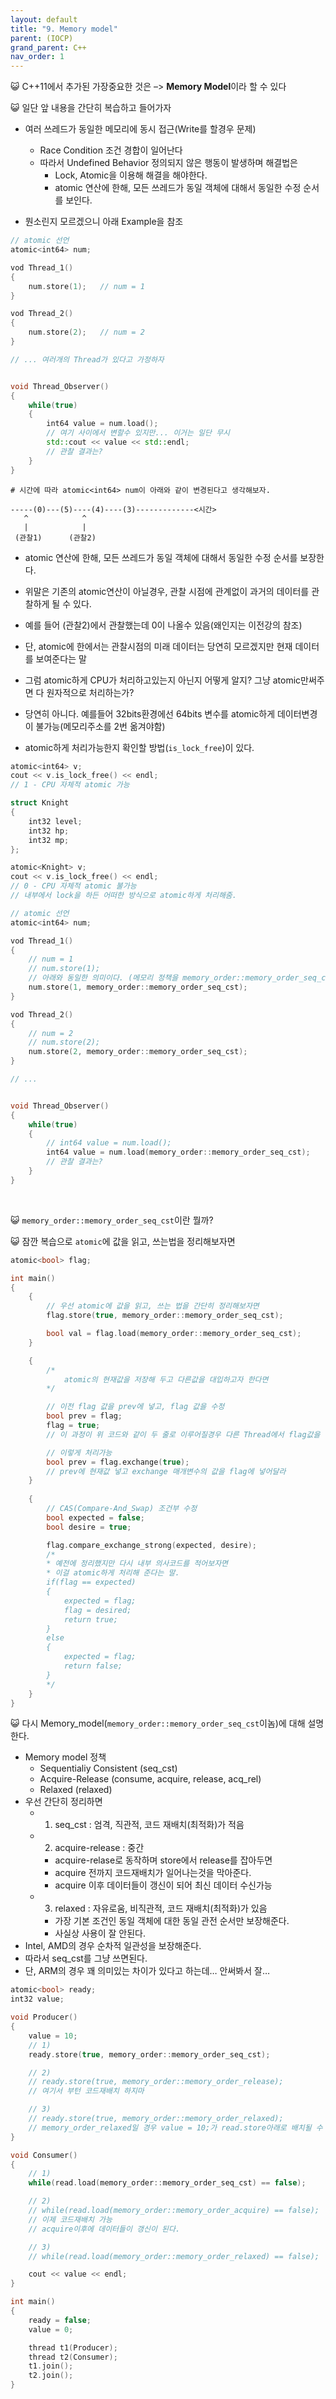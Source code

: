 ```yaml
---
layout: default
title: "9. Memory model"
parent: (IOCP)
grand_parent: C++
nav_order: 1
---
```


😺 C++11에서 추가된 가장중요한 것은 –> **Memory Model**이라 할 수 있다

😺 일단 앞 내용을 간단히 복습하고 들어가자

* 여러 쓰레드가 동일한 메모리에 동시 접근(Write를 할경우 문제)
    * Race Condition 조건 경합이 일어난다
    * 따라서 Undefined Behavior 정의되지 않은 행동이 발생하며 해결법은
        * Lock, Atomic을 이용해 해결을 해야한다.
        * atomic 연산에 한해, 모든 쓰레드가 동일 객체에 대해서 동일한 수정 순서를 보인다.

* 뭔소린지 모르겠으니 아래 Example을 참조

```cpp
// atomic 선언
atomic<int64> num;

vod Thread_1()
{
    num.store(1);   // num = 1
}

vod Thread_2()
{
    num.store(2);   // num = 2
}

// ... 여러개의 Thread가 있다고 가정하자


void Thread_Observer()
{
    while(true)
    {
        int64 value = num.load();
        // 여기 사이에서 변할수 있지만... 이거는 일단 무시
        std::cout << value << std::endl;
        // 관찰 결과는?
    }
}
```

```
# 시간에 따라 atomic<int64> num이 아래와 같이 변경된다고 생각해보자.

-----(0)---(5)----(4)----(3)-------------<시간>
   ^            ^
   |            |
 (관찰1)      (관찰2)
```

* atomic 연산에 한해, 모든 쓰레드가 동일 객체에 대해서 동일한 수정 순서를 보장한다.
* 위말은 기존의 atomic연산이 아닐경우, 관찰 시점에 관계없이 과거의 데이터를 관찰하게 될 수 있다.
* 예를 들어 (관찰2)에서 관찰했는데 0이 나올수 있음(왜인지는 이전강의 참조)
* 단, atomic에 한에서는 관찰시점의 미래 데이터는 당연히 모르겠지만 현재 데이터를 보여준다는 말

* 그럼 atomic하게 CPU가 처리하고있는지 아닌지 어떻게 알지? 그냥 atomic만써주면 다 원자적으로 처리하는가?
* 당연히 아니다. 예를들어 32bits환경에선 64bits 변수를 atomic하게 데이터변경이 불가능(메모리주소를 2번 옮겨야함)
* atomic하게 처리가능한지 확인할 방법(`is_lock_free`)이 있다.

```cpp
atomic<int64> v;
cout << v.is_lock_free() << endl; 
// 1 - CPU 자체적 atomic 가능

struct Knight
{
    int32 level;
    int32 hp;
    int32 mp;
};

atomic<Knight> v;
cout << v.is_lock_free() << endl;   
// 0 - CPU 자체적 atomic 불가능
// 내부에서 lock을 하든 어떠한 방식으로 atomic하게 처리해줌.
```

```cpp
// atomic 선언
atomic<int64> num;

vod Thread_1()
{
    // num = 1
    // num.store(1);
    // 아래와 동일한 의미이다. (메모리 정책을 memory_order::memory_order_seq_cst로 써달라)
    num.store(1, memory_order::memory_order_seq_cst);
}

vod Thread_2()
{
    // num = 2
    // num.store(2);
    num.store(2, memory_order::memory_order_seq_cst);
}

// ...


void Thread_Observer()
{
    while(true)
    {
        // int64 value = num.load();
        int64 value = num.load(memory_order::memory_order_seq_cst);
        // 관찰 결과는?
    }
}
```

<Br>

😺 `memory_order::memory_order_seq_cst`이란 뭘까?

😺 잠깐 복습으로 `atomic`에 값을 읽고, 쓰는법을 정리해보자면

```cpp
atomic<bool> flag;

int main()
{
    {
        // 우선 atomic에 값을 읽고, 쓰는 법을 간단히 정리해보자면
        flag.store(true, memory_order::memory_order_seq_cst);

        bool val = flag.load(memory_order::memory_order_seq_cst);
    }

    {
        /*
            atomic의 현재값을 저장해 두고 다른값을 대입하고자 한다면
        */

        // 이전 flag 값을 prev에 넣고, flag 값을 수정
        bool prev = flag;
        flag = true;
        // 이 과정이 위 코드와 같이 두 줄로 이루어질경우 다른 Thread에서 flag값을 변경해버릴 위험이 존재

        // 이렇게 처리가능
        bool prev = flag.exchange(true);
        // prev에 현재값 넣고 exchange 매개변수의 값을 flag에 넣어달라
    }
    
    {
        // CAS(Compare-And_Swap) 조건부 수정
        bool expected = false;
        bool desire = true;

        flag.compare_exchange_strong(expected, desire);
        /*
        * 예전에 정리했지만 다시 내부 의사코드를 적어보자면
        * 이걸 atomic하게 처리해 준다는 말.
        if(flag == expected)
        {
            expected = flag;
            flag = desired;
            return true;
        }
        else
        {
            expected = flag;
            return false;
        }
        */
    }
}
```

😺 다시 Memory_model(`memory_order::memory_order_seq_cst`이놈)에 대해 설명한다.

* Memory model 정책
    * Sequentialiy Consistent (seq_cst)
    * Acquire-Release (consume, acquire, release, acq_rel)
    * Relaxed (relaxed)
* 우선 간단히 정리하면
    * 1) seq_cst : 엄격, 직관적, 코드 재배치(최적화)가 적음
    * 2) acquire-release : 중간
        * acquire-relase로 동작하며 store에서 release를 잡아두면
        * acquire 전까지 코드재배치가 일어나는것을 막아준다.
        * acquire 이후 데이터들이 갱신이 되어 최신 데이터 수신가능
    * 3) relaxed : 자유로움, 비직관적, 코드 재배치(최적화)가 있음
        * 가장 기본 조건인 동일 객체에 대한 동일 관전 순서만 보장해준다.
        * 사실상 사용이 잘 안된다.
* Intel, AMD의 경우 순차적 일관성을 보장해준다.
* 따라서 seq_cst를 그냥 쓰면된다.
* 단, ARM의 경우 꽤 의미있는 차이가 있다고 하는데… 안써봐서 잘…

```cpp
atomic<bool> ready;
int32 value;

void Producer()
{
    value = 10;
    // 1)
    ready.store(true, memory_order::memory_order_seq_cst);

    // 2)
    // ready.store(true, memory_order::memory_order_release);
    // 여기서 부턴 코드재배치 하지마

    // 3)
    // ready.store(true, memory_order::memory_order_relaxed);
    // memory_order_relaxed일 경우 value = 10;가 read.store아래로 배치될 수 있다는 말.
}

void Consumer()
{
    // 1)
    while(read.load(memory_order::memory_order_seq_cst) == false);

    // 2)
    // while(read.load(memory_order::memory_order_acquire) == false);
    // 이제 코드재배치 가능
    // acquire이후에 데이터들이 갱신이 된다.

    // 3)
    // while(read.load(memory_order::memory_order_relaxed) == false);

    cout << value << endl;
}

int main()
{
    ready = false;
    value = 0;

    thread t1(Producer);
    thread t2(Consumer);
    t1.join();
    t2.join();
}
```
